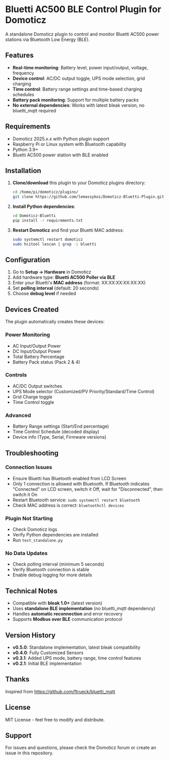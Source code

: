# Bluetti AC500 BLE Control Plugin for Domoticz

A standalone Domoticz plugin to control and monitor Bluetti AC500 power stations via Bluetooth Low Energy (BLE).

## Features

- **Real-time monitoring**: Battery level, power input/output, voltage, frequency
- **Device control**: AC/DC output toggle, UPS mode selection, grid charging
- **Time control**: Battery range settings and time-based charging schedules
- **Battery pack monitoring**: Support for multiple battery packs
- **No external dependencies**: Works with latest bleak version, no bluetti_mqtt required

## Requirements

- Domoticz 2025.x.x with Python plugin support
- Raspberry Pi or Linux system with Bluetooth capability
- Python 3.9+
- Bluetti AC500 power station with BLE enabled

## Installation

1. **Clone/download** this plugin to your Domoticz plugins directory:
   ```bash
   cd /home/pi/domoticz/plugins/
   git clone https://github.com/lemassykoi/Domoticz-Bluetti-Plugin.git Domoticz-Bluetti
   ```

2. **Install Python dependencies**:
   ```bash
   cd Domoticz-Bluetti
   pip install -r requirements.txt
   ```

3. **Restart Domoticz** and find your Bluetti MAC address:
   ```bash
   sudo systemctl restart domoticz
   sudo hcitool lescan | grep -i bluetti
   ```

## Configuration

1. Go to **Setup → Hardware** in Domoticz
2. Add hardware type: **Bluetti AC500 Poller via BLE**
3. Enter your Bluetti's **MAC address** (format: XX:XX:XX:XX:XX:XX)
4. Set **polling interval** (default: 20 seconds)
5. Choose **debug level** if needed

## Devices Created

The plugin automatically creates these devices:

### Power Monitoring
- AC Input/Output Power
- DC Input/Output Power  
- Total Battery Percentage
- Battery Pack status (Pack 2 & 4)

### Controls
- AC/DC Output switches
- UPS Mode selector (Customized/PV Priority/Standard/Time Control)
- Grid Charge toggle
- Time Control toggle

### Advanced
- Battery Range settings (Start/End percentage)
- Time Control Schedule (decoded display)
- Device info (Type, Serial, Firmware versions)

## Troubleshooting

### Connection Issues
- Ensure Bluetti has Bluetooth enabled from LCD Screen
- Only 1 connection is allowed with Bluetooth. If Bluetooth indicates "Connected" on LCD screen, switch it Off, wait for "Disconnected", then switch it On
- Restart Bluetooth service: `sudo systemctl restart bluetooth`
- Check MAC address is correct: `bluetoothctl devices`

### Plugin Not Starting
- Check Domoticz logs
- Verify Python dependencies are installed
- Run `test_standalone.py`

### No Data Updates
- Check polling interval (minimum 5 seconds)
- Verify Bluetooth connection is stable
- Enable debug logging for more details

## Technical Notes

- Compatible with **bleak 1.0+** (latest version)
- Uses **standalone BLE implementation** (no bluetti_mqtt dependency)
- Handles **automatic reconnection** and error recovery
- Supports **Modbus over BLE** communication protocol

## Version History

- **v0.5.0**: Standalone implementation, latest bleak compatibility
- **v0.4.0**: Fully Customized Sensors
- **v0.3.1**: Added UPS mode, battery range, time control features
- **v0.2.1**: Initial BLE implementation

## Thanks

Inspired from https://github.com/ftrueck/bluetti_mqtt

## License

MIT License - feel free to modify and distribute.

## Support

For issues and questions, please check the Domoticz forum or create an issue in this repository.
